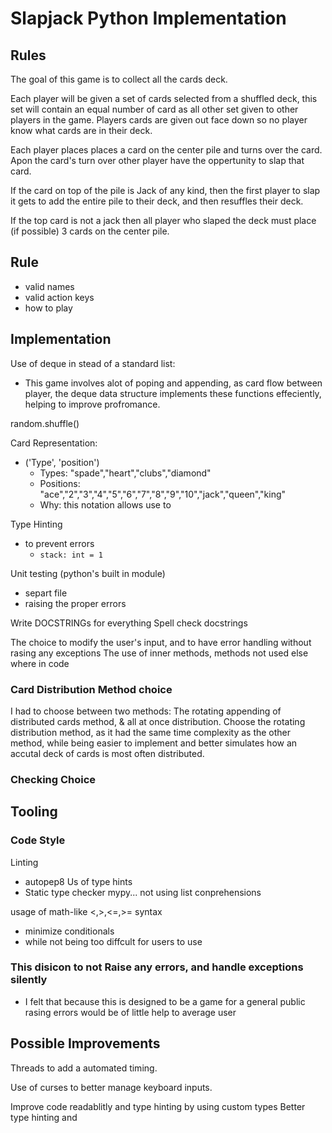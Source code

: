 # Slapjack Python Implementation

## Rules 

The goal of this game is to collect all the cards deck.

Each player will be given a set of cards selected from a shuffled deck, this set will contain an equal number of card as all other set given to other players in the game. Players cards are given out face down so no player know what cards are in their deck.

Each player places places a card on the center pile and turns over the card. Apon the card's turn over other player have the oppertunity to slap that card.

If the card on top of the pile is Jack of any kind, then the first player to slap it gets to add the entire pile to their deck, and then resuffles their deck.

If the top card is not a jack then all player who slaped the deck must place (if possible) 3 cards on the center pile.

## Rule
- valid names
- valid action keys
- how to play

## Implementation

Use of deque in stead of a standard list:

- This game involves alot of poping and appending, as card flow between player, the deque data structure implements these functions effeciently, helping to improve profromance.

random.shuffle()

Card Representation:
- ('Type', 'position')
    - Types: "spade","heart","clubs","diamond"
    - Positions: "ace","2","3","4","5","6","7","8","9","10","jack","queen","king"
    - Why: this notation allows use to 

Type Hinting
- to prevent errors
    - ```stack: int = 1```

Unit testing (python's built in module)
- separt file
- raising the proper errors

Write DOCSTRINGs for everything
Spell check docstrings

The choice to modify the user's input, and to have error handling without rasing any exceptions
The use of inner methods, methods not used else where in code

### Card Distribution Method choice
I had to choose between two methods: The rotating appending of distributed cards method, & all at once distribution.
Choose the rotating distribution method, as it had the same time complexity as the other method, while being easier to
implement and better simulates how an accutal deck of cards is most often distributed.

### Checking Choice


## Tooling

### Code Style
Linting
- autopep8 
Us of type hints
- Static type checker mypy...
not using list conprehensions

usage of math-like <,>,<=,>= syntax
- minimize conditionals
- while not being too diffcult for users to use

### This disicon to not Raise any errors, and handle exceptions silently
- I felt that because this is designed to be a game for a general public rasing errors would be of little help to average user

## Possible Improvements

Threads to add a automated timing.

Use of curses to better manage keyboard inputs.

Improve code readablitly and type hinting by using custom types
Better type hinting and 